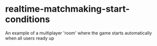 # realtime-matchmaking-start-conditions
An example of a multiplayer 'room' where the game starts automatically when all users ready up
